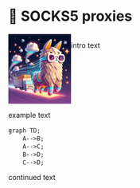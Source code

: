 # 🧦 SOCKS5 proxies

<div style="display: grid; grid-template-columns: 1fr 3fr;">
    <img src="../img/proxy_llama_socks5.jpeg" style="height: 10em">
    <div>
        <p>
            intro text
        </p>
    </div>
</div>

example text

```mermaid
graph TD;
    A-->B;
    A-->C;
    B-->D;
    C-->D;
```

continued text
